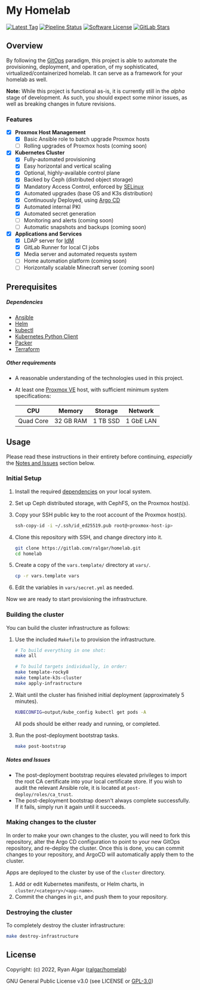 # My Homelab

[![Latest Tag](https://img.shields.io/gitlab/v/tag/ralgar/homelab?style=for-the-badge&logo=semver&logoColor=white)](https://gitlab.com/ralgar/homelab/tags)
[![Pipeline Status](https://img.shields.io/gitlab/pipeline-status/ralgar/homelab?branch=master&label=Pipeline&logo=gitlab&style=for-the-badge)](https://gitlab.com/ralgar/homelab/-/pipelines?page=1&scope=all&ref=master)
[![Software License](https://img.shields.io/badge/License-GPL--3.0-orange?style=for-the-badge&logo=gnu&logoColor=white)](https://www.gnu.org/licenses/gpl-3.0.html)
[![GitLab Stars](https://img.shields.io/gitlab/stars/ralgar/homelab?color=gold&label=Stars&logo=gitlab&style=for-the-badge)](https://gitlab.com/ralgar/homelab)

## Overview

By following the [GitOps](https://about.gitlab.com/topics/gitops) paradigm, this
 project is able to automate the provisioning, deployment, and operation, of my
 sophisticated, virtualized/containerized homelab. It can serve as a framework
 for your homelab as well.

**Note:** While this project is functional as-is, it is currently still in
 the *alpha* stage of development. As such, you should expect some minor
 issues, as well as breaking changes in future revisions.

### Features

- [x] **Proxmox Host Management**
  - [x] Basic Ansible role to batch upgrade Proxmox hosts
  - [ ] Rolling upgrades of Proxmox hosts (coming soon)
- [x] **Kubernetes Cluster**
  - [x] Fully-automated provisioning
  - [x] Easy horizontal and vertical scaling
  - [x] Optional, highly-available control plane
  - [x] Backed by Ceph (distributed object storage)
  - [x] Mandatory Access Control, enforced by [SELinux](https://www.redhat.com/en/topics/linux/what-is-selinux)
  - [x] Automated upgrades (base OS and K3s distribution)
  - [x] Continuously Deployed, using [Argo CD](https://argoproj.github.io/cd/)
  - [x] Automated internal PKI
  - [x] Automated secret generation
  - [ ] Monitoring and alerts (coming soon)
  - [ ] Automatic snapshots and backups (coming soon)
- [x] **Applications and Services**
  - [x] LDAP server for [IdM](https://en.wikipedia.org/wiki/Identity_management)
  - [x] GitLab Runner for local CI jobs
  - [x] Media server and automated requests system
  - [ ] Home automation platform (coming soon)
  - [ ] Horizontally scalable Minecraft server (coming soon)

## Prerequisites

##### Dependencies

- [Ansible](https://www.ansible.com/)
- [Helm](https://helm.sh/)
- [kubectl](https://kubernetes.io/docs/reference/kubectl/)
- [Kubernetes Python Client](https://github.com/kubernetes-client/python/)
- [Packer](https://www.packer.io/)
- [Terraform](https://www.terraform.io/)

##### Other requirements

- A reasonable understanding of the technologies used in this project.
- At least one [Proxmox VE](https://www.proxmox.com/en/proxmox-ve) host,
  with sufficient minimum system specifications:

  | CPU       | Memory    | Storage  | Network      |
  |-----------|-----------|----------|--------------|
  | Quad Core | 32 GB RAM | 1 TB SSD | 1 GbE LAN    |

## Usage

Please read these instructions in their entirety before continuing,
 *especially* the [Notes and Issues](#notes-and-issues) section below.

### Initial Setup

1. Install the required [dependencies](#dependencies) on your local system.
1. Set up Ceph distributed storage, with CephFS, on the Proxmox host(s).
1. Copy your SSH public key to the root account of the Proxmox host(s).

   ```sh
   ssh-copy-id -i ~/.ssh/id_ed25519.pub root@<proxmox-host-ip>
   ```

1. Clone this repository with SSH, and change directory into it.

   ```sh
   git clone https://gitlab.com/ralgar/homelab.git
   cd homelab
   ```

1. Create a copy of the `vars.template/` directory at `vars/`.

   ```sh
   cp -r vars.template vars
   ```

1. Edit the variables in `vars/secret.yml` as needed.

Now we are ready to start provisioning the infrastructure.

### Building the cluster

You can build the cluster infrastructure as follows:

1. Use the included `Makefile` to provision the infrastructure.

   ```sh
   # To build everything in one shot:
   make all

   # To build targets individually, in order:
   make template-rocky8
   make template-k3s-cluster
   make apply-infrastructure
   ```

1. Wait until the cluster has finished initial deployment (approximately 5 minutes).

   ```sh
   KUBECONFIG=output/kube_config kubectl get pods -A
   ```

   All pods should be either ready and running, or completed.

1. Run the post-deployment bootstrap tasks.

   ```sh
   make post-bootstrap
   ```

##### Notes and Issues

- The post-deployment bootstrap requires elevated privileges to import the
  root CA certificate into your local certificate store. If you wish to audit
  the relevant Ansible role, it is located at `post-deploy/roles/ca_trust`.
- The post-deployment bootstrap doesn't always complete successfully. If it
  fails, simply run it again until it succeeds.

### Making changes to the cluster

In order to make your own changes to the cluster, you will need to fork
 this repository, alter the Argo CD configuration to point to your new
 GitOps repository, and re-deploy the cluster. Once this is done, you
 can commit changes to your repository, and ArgoCD will automatically
 apply them to the cluster.

Apps are deployed to the cluster by use of the `cluster` directory.

1. Add or edit Kubernetes manifests, or Helm charts, in
   `cluster/<category>/<app-name>`.
1. Commit the changes in `git`, and push them to your repository.

### Destroying the cluster

To completely destroy the cluster infrastructure:

```sh
make destroy-infrastructure
```

## License

Copyright: (c) 2022, Ryan Algar ([ralgar/homelab](https://gitlab.com/ralgar/homelab))

GNU General Public License v3.0 (see LICENSE or [GPL-3.0](https://www.gnu.org/licenses/gpl-3.0.txt))
